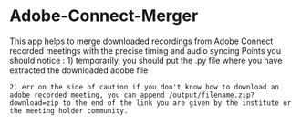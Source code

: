 # Adobe-Connect-Merger
This app helps to merge downloaded recordings from Adobe Connect recorded meetings with the precise timing and audio syncing
Points you should notice :
    1) temporarily, you should put the .py file where you have extracted the downloaded adobe file
    
    2) err on the side of caution if you don't know how to download an adobe recorded meeting, you can append /output/filename.zip?download=zip to the end of the link you are given by the institute or the meeting holder community.